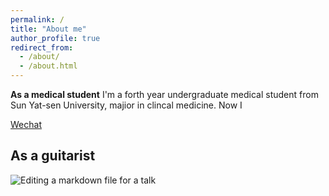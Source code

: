 ```yaml
---
permalink: /
title: "About me"
author_profile: true
redirect_from: 
  - /about/
  - /about.html
---
```

**As a medical student**
I'm a forth year undergraduate medical student from Sun Yat-sen University, majior in clincal medicine. Now I

[Wechat](../images/WechatQRcode.jpg)



**As a guitarist**
------
![Editing a markdown file for a talk](/images/PRSguitar.png)

